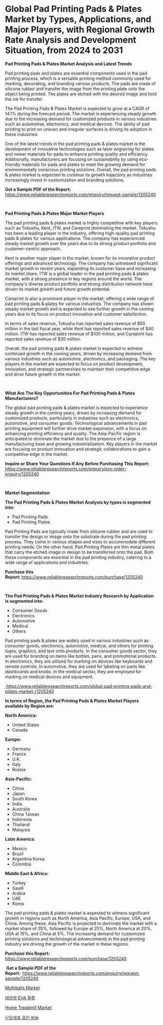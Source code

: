 <p><h1>Global Pad Printing Pads & Plates Market by Types, Applications, and Major Players, with Regional Growth Rate Analysis and Development Situation, from 2024 to 2031</h1></p><p><strong>Pad Printing Pads & Plates Market Analysis and Latest Trends</strong></p>
<p><p>Pad printing pads and plates are essential components used in the pad printing process, which is a versatile printing method commonly used for marking, decorating, and branding various products. The pads are made of silicone rubber and transfer the image from the printing plate onto the object being printed. The plates are etched with the desired image and hold the ink for transfer.</p><p>The Pad Printing Pads & Plates Market is expected to grow at a CAGR of 14.1% during the forecast period. The market is experiencing steady growth due to the increasing demand for customized products in various industries such as automotive, electronics, and medical devices. The ability of pad printing to print on uneven and irregular surfaces is driving its adoption in these industries.</p><p>One of the latest trends in the pad printing pads & plates market is the development of innovative technologies such as laser engraving for plates and newer materials for pads to enhance printing quality and efficiency. Additionally, manufacturers are focusing on sustainability by using eco-friendly materials for pads and plates to meet the growing demand for environmentally conscious printing solutions. Overall, the pad printing pads & plates market is expected to continue its growth trajectory as industries increasingly invest in customization and branding solutions.</p></p>
<p><strong>Get a Sample PDF of the Report:&nbsp;</strong> <a href="https://www.reliableresearchreports.com/enquiry/request-sample/1205240">https://www.reliableresearchreports.com/enquiry/request-sample/1205240</a></p>
<p>&nbsp;</p>
<p><strong>Pad Printing Pads & Plates Major Market Players</strong></p>
<p><p>The pad printing pads & plates market is highly competitive with key players such as Tokushu, Kent, ITW, and Careprint dominating the market. Tokushu has been a leading player in the industry, offering high-quality pad printing pads & plates for various applications. The company has experienced steady market growth over the years due to its strong product portfolio and customer-centric approach.</p><p>Kent is another major player in the market, known for its innovative product offerings and advanced technology. The company has witnessed significant market growth in recent years, expanding its customer base and increasing its market share. ITW is a global leader in the pad printing pads & plates market, with a strong presence in key regions around the world. The company's diverse product portfolio and strong distribution network have driven its market growth and future growth potential.</p><p>Careprint is also a prominent player in the market, offering a wide range of pad printing pads & plates for various industries. The company has shown steady market growth and is expected to see further growth in the coming years due to its focus on product innovation and customer satisfaction.</p><p>In terms of sales revenue, Tokushu has reported sales revenue of $50 million in the last fiscal year, while Kent has reported sales revenue of $40 million. ITW has reported sales revenue of $100 million, and Careprint has reported sales revenue of $30 million.</p><p>Overall, the pad printing pads & plates market is expected to witness continued growth in the coming years, driven by increasing demand from various industries such as automotive, electronics, and packaging. The key players in the market are expected to focus on product development, innovation, and strategic partnerships to maintain their competitive edge and drive future growth in the market.</p></p>
<p>&nbsp;</p>
<p><strong>What Are The Key Opportunities For Pad Printing Pads & Plates Manufacturers?</strong></p>
<p><p>The global pad printing pads & plates market is expected to experience steady growth in the coming years, driven by increasing demand for customized products, particularly in industries such as electronics, automotive, and consumer goods. Technological advancements in pad printing equipment will further drive market expansion, with a focus on enhancing printing efficiency and quality. The Asia-Pacific region is anticipated to dominate the market due to the presence of a large manufacturing base and growing industrialization. Key players in the market are focusing on product innovation and strategic collaborations to gain a competitive edge in the market.</p></p>
<p><strong>Inquire or Share Your Questions If Any Before Purchasing This Report:</strong> <a href="https://www.reliableresearchreports.com/enquiry/pre-order-enquiry/1205240">https://www.reliableresearchreports.com/enquiry/pre-order-enquiry/1205240</a></p>
<p>&nbsp;</p>
<p><strong>Market Segmentation</strong></p>
<p><strong>The Pad Printing Pads & Plates Market Analysis by types is segmented into:</strong></p>
<p><ul><li>Pad Printing Pads</li><li>Pad Printing Plates</li></ul></p>
<p><p>Pad Printing Pads are typically made from silicone rubber and are used to transfer the design or image onto the substrate during the pad printing process. They come in various shapes and sizes to accommodate different printing needs. On the other hand, Pad Printing Plates are thin metal plates that carry the etched image or design to be transferred onto the pad. Both these components are essential in the pad printing industry, catering to a wide range of applications and industries.</p></p>
<p><strong>Purchase this Report:&nbsp;</strong><a href="https://www.reliableresearchreports.com/purchase/1205240">https://www.reliableresearchreports.com/purchase/1205240</a></p>
<p>&nbsp;</p>
<p><strong>The Pad Printing Pads & Plates Market Industry Research by Application is segmented into:</strong></p>
<p><ul><li>Consumer Goods</li><li>Electronics</li><li>Automotive</li><li>Medical</li><li>Others</li></ul></p>
<p><p>Pad printing pads & plates are widely used in various industries such as consumer goods, electronics, automotive, medical, and others for printing logos, graphics, and text onto products. In the consumer goods sector, they are used for branding on items like bottles, pens, and promotional products. In electronics, they are utilized for marking on devices like keyboards and remote controls. In automotive, they are used for labeling on parts like dashboards and knobs. In the medical sector, they are employed for marking on medical devices and equipment.</p></p>
<p><a href="https://www.reliableresearchreports.com/global-pad-printing-pads-and-plates-market-r1205240">&nbsp;https://www.reliableresearchreports.com/global-pad-printing-pads-and-plates-market-r1205240</a></p>
<p><strong>In terms of Region, the Pad Printing Pads & Plates Market Players available by Region are:</strong></p>
<p>
    <p> <strong> North America: </strong>
        <ul>
            <li>United States</li>
            <li>Canada</li>
        </ul>
        </p> 
    <p> <strong> Europe: </strong>
        <ul>
            <li>Germany</li>
            <li>France</li>
            <li>U.K.</li>
            <li>Italy</li>
            <li>Russia</li>
        </ul>
        </p> 
    <p> <strong> Asia-Pacific: </strong>
        <ul>
            <li>China</li>
            <li>Japan</li>
            <li>South Korea</li>
            <li>India</li>
            <li>Australia</li>
            <li>China Taiwan</li>
            <li>Indonesia</li>
            <li>Thailand</li>
            <li>Malaysia</li>
        </ul>
        </p> 
    <p> <strong> Latin America: </strong>
        <ul>
            <li>Mexico</li>
            <li>Brazil</li>
            <li>Argentina Korea</li>
            <li>Colombia</li>
        </ul>
        </p> 
    <p> <strong> Middle East & Africa: </strong>
        <ul>
            <li>Turkey</li>
            <li>Saudi</li>
            <li>Arabia</li>
            <li>UAE</li>
            <li>Korea</li>
        </ul>
    </p>
    </p>
<p><p>The pad printing pads & plates market is expected to witness significant growth in regions such as North America, Asia Pacific, Europe, USA, and China. Among these, Asia Pacific is projected to dominate the market with a market share of 35%, followed by Europe at 25%, North America at 20%, USA at 15%, and China at 5%. The increasing demand for customized printing solutions and technological advancements in the pad printing industry are driving the growth of the market in these regions.</p></p>
<p><strong>Purchase this Report: </strong><a href="https://www.reliableresearchreports.com/purchase/1205240">https://www.reliableresearchreports.com/purchase/1205240</a></p>
<p>&nbsp;<strong>Get a Sample PDF of the Report:&nbsp;&nbsp;</strong><a href="https://www.reliableresearchreports.com/enquiry/request-sample/1205240">https://www.reliableresearchreports.com/enquiry/request-sample/1205240</a></p>
<p><strong></strong></p>
<p><p><a href="https://github.com/mahnoor2003/Market-Research-Report-List-5/blob/main/mothballs-market.md">Mothballs Market</a></p><p><a href="https://github.com/dollarearner151/Market-Research-Report-List-1/blob/main/4909032153524.md">태양광 EVA 필름</a></p><p><a href="https://github.com/BryceTownsendr/Market-Research-Report-List-5/blob/main/home-treadmill-market.md">Home Treadmill Market</a></p><p><a href="https://github.com/Gregost89076vddcv/Market-Research-Report-List-1/blob/main/5758428153523.md">난모세포 흡인 바늘</a></p></p>